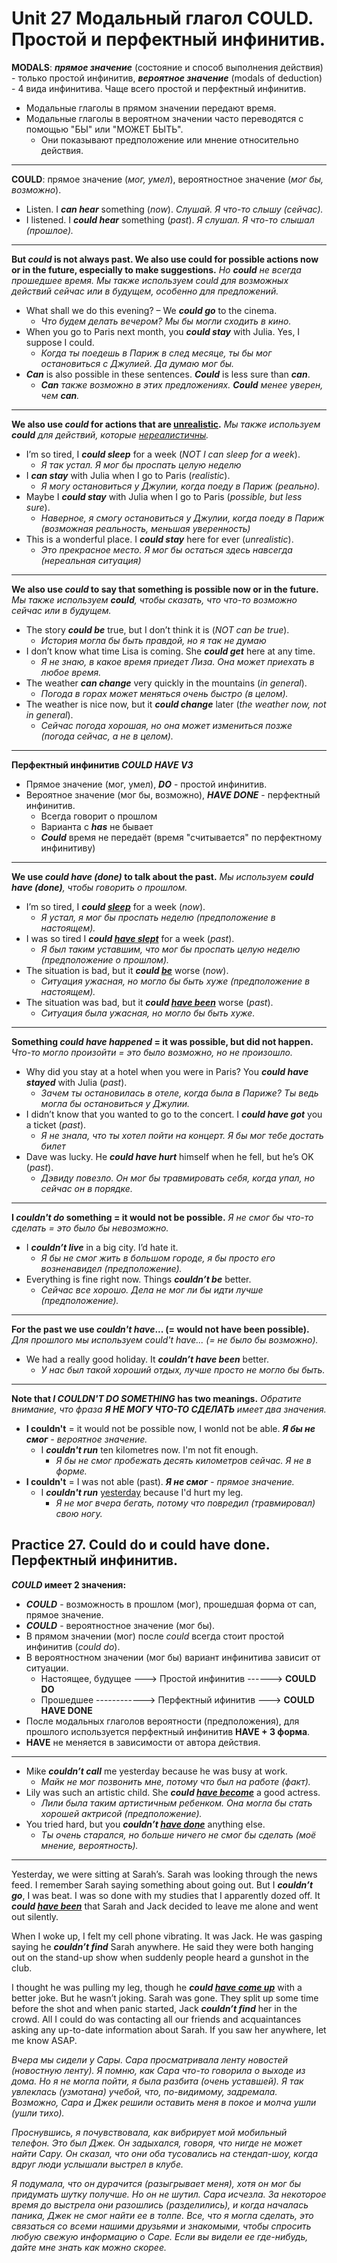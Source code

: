 # Unit 27 Модальный глагол COULD. Простой и перфектный инфинитив.
__MODALS__: __*прямое значение*__ (состояние и способ выполнения действия) - только простой инфинитив, __*вероятное значение*__ (modals of deduction) - 4 вида инфинитива. Чаще всего простой и перфектный инфинитив.
- Модальные глаголы в прямом значении передают время.
- Модальные глаголы в вероятном значении часто переводятся с помощью "БЫ" или "МОЖЕТ БЫТЬ".
    - Они показывают предположение или мнение относительно действия.

---
__COULD__: прямое значение (*мог, умел*), вероятностное значение (*мог бы, возможно*).
- Listen. I __*can hear*__ something (*now*). *Слушай. Я что-то слышу (сейчас).*
- I listened. I __*could hear*__ something (*past*). *Я слушал. Я что-то слышал (прошлое).*

---
__But *could* is not always past. We also use could for possible actions now or in the future, especially to make suggestions.__ *Но __could__ не всегда прошедшее время. Мы также используем could для возможных действий сейчас или в будущем, особенно для предложений.*
- What shall we do this evening? – We __*could go*__ to the cinema.
    - *Что будем делать вечером? Мы бы могли сходить в кино.*
- When you go to Paris next month, you __*could stay*__ with Julia. Yes, I suppose I could.
    - *Когда ты поедешь в Париж в след месяце, ты бы мог остановиться с Джулией. Да думаю мог бы.*
- *__Can__* is also possible in these sentences. *__Could__* is less sure than *__can__*.
    - *__Can__ также возможно в этих предложениях. __Could__ менее уверен, чем __can__.*

---
__We also use __*could*__ for actions that are <ins>unrealistic</ins>.__ *Мы также используем __could__ для действий, которые <ins>нереалистичны</ins>.*
- I’m so tired, I __*could sleep*__ for a week (*NOT I can sleep for a week*).
    - *Я так устал. Я мог бы проспать целую неделю*
- I __*can stay*__ with Julia when I go to Paris (*realistic*).
    - *Я могу остановиться у Джулии, когда поеду в Париж (реально).*
- Maybe I __*could stay*__ with Julia when I go to Paris (*possible, but less sure*).
    - *Наверное, я смогу остановиться у Джулии, когда поеду в Париж (возможная реальность, меньшая уверенность)*
- This is a wonderful place. I __*could stay*__ here for ever (*unrealistic*).
    - *Это прекрасное место. Я мог бы остаться здесь навсегда (нереальная ситуация)*

---
__We also use *could* to say that something is possible now or in the future.__ *Мы также используем __could__, чтобы сказать, что что-то возможно сейчас или в будущем.*
- The story __*could be*__ true, but I don’t think it is (*NOT can be true*).
    - *История могла бы быть правдой, но я так не думаю*
- I don’t know what time Lisa is coming. She __*could get*__ here at any time.
    - *Я не знаю, в какое время приедет Лиза. Она может приехать в любое время.*
- The weather __*can change*__ very quickly in the mountains (*in general*).
    - *Погода в горах может меняться очень быстро (в целом).*
- The weather is nice now, but it __*could change*__ later (*the weather now, not in general*).
    - *Сейчас погода хорошая, но она может измениться позже (погода сейчас, а не в целом).*

---
__Перфектный инфинитив *COULD HAVE V3*__
- Прямое значение (мог, умел), __*DO*__ - простой инфинитив.
- Вероятное значение (мог бы, возможно), __*HAVE DONE*__ - перфектный инфинитив.
    - Всегда говорит о прошлом
    - Варианта с __*has*__ не бывает
    - __*Could*__ время не передаёт (время "считывается" по перфектному инфинитиву)

---
__We use *could have (done)* to talk about the past.__ *Мы используем __could have (done)__, чтобы говорить о прошлом.*
- I’m so tired, I __*could <ins>sleep</ins>*__ for a week (*now*).
    - *Я устал, я мог бы проспать неделю (предположение в настоящем).*
- I was so tired I __*could <ins>have slept</ins>*__ for a week (*past*).
    - *Я был таким уставшим, что мог бы проспать целую неделю (предположение о прошлом).*
- The situation is bad, but it __*could <ins>be</ins>*__ worse (*now*).
    - *Ситуация ужасная, но могло бы быть хуже (предположение в настоящем).*
- The situation was bad, but it __*could <ins>have been</ins>*__ worse (*past*).
    - *Ситуация была ужасная, но могло бы быть хуже.*

---
__Something *could have happened* = it was possible, but did not happen.__ *Что-то могло произойти = это было возможно, но не произошло.*
- Why did you stay at a hotel when you were in Paris? You __*could have stayed*__ with Julia (*past*).
    - *Зачем ты остановилась в отеле, когда была в Париже? Ты ведь могла бы остановиться у Джулии.*
- I didn’t know that you wanted to go to the concert. I __*could have got*__ you a ticket (*past*).
    - *Я не знала, что ты хотел пойти на концерт. Я бы мог тебе достать билет*
- Dave was lucky. He __*could have hurt*__ himself when he fell, but he’s OK (*past*).
    - *Дэвиду повезло. Он мог бы травмировать себя, когда упал, но сейчас он в порядке.*

---
__I *couldn't do* something = it would not be possible.__ *Я не смог бы что-то сделать = это было бы невозможно.*
- I __*couldn’t live*__ in a big city. I’d hate it.
    - *Я бы не смог жить в большом городе, я бы просто его возненавидел (предположение).*
- Everything is fine right now. Things __*couldn’t be*__ better.
    - *Сейчас все хорошо. Дела не мог ли бы идти лучше (предположение).*

---
__For the past we use *couldn't have*... (= would not have been possible).__ *Для прошлого мы используем could't have... (= не было бы возможно).*
- We had a really good holiday. It __*couldn’t have been*__ better.
    - *У нас был такой хороший отдых, лучше просто не могло бы быть.*

---
__Note that *I COULDN'T DO SOMETHING* has two meanings.__ *Обратите внимание, что фраза __Я НЕ МОГУ ЧТО-ТО СДЕЛАТЬ__ имеет два значения.*
- __I couldn't__ = it would not be possible now, I wonld not be able. *__Я бы не смог__ - вероятное значение.*
    - I __*couldn't run*__ ten kilometres now. I'm not fit enough.
        - *Я бы не смог пробежать десять километров сейчас. Я не в форме.*
- __I couldn't__ = I was not able (past). *__Я не смог__ - прямое значение.*
    - I __*couldn't run*__ <ins>yesterday</ins> because I'd hurt my leg.
        - *Я не мог вчера бегать, потому что повредил (травмировал) свою ногу.*



## Practice 27. Could do и could have done. Перфектный инфинитив.

__*COULD* имеет 2 значения:__
- __*COULD*__ - возможность в прошлом (мог), прошедшая форма от can, прямое значение.
- __*COULD*__ - вероятностное значение (мог бы).
- В прямом значении (мог) после *could* всегда стоит простой инфинитив (*could do*).
- В вероятностном значении (мог бы) вариант инфинитива зависит от ситуации.
    - Настоящее, будущее ---> Простой инфинитив ------> __COULD DO__
    - Прошедшее ------------> Перфектный ифинитив ---> __COULD HAVE DONE__
- После модальных глаголов вероятности (предположения), для прошлого используется перфектный инфинитив __HAVE + 3 форма__.
- __HAVE__ не меняется в зависимости от автора действия.

---
- Mike __*couldn’t call*__ me yesterday because he was busy at work.
    - *Майк не мог позвонить мне, потому что был на работе (факт).*
- Lily was such an artistic child. She __*could <ins>have become</ins>*__ a good actress.
    - *Лили была таким артистичным ребенком. Она могла бы стать хорошей актрисой (предположение).*
- You tried hard, but you __*couldn’t <ins>have done</ins>*__ anything else.
    - *Ты очень старался, но больше ничего не смог бы сделать (моё мнение, вероятность).*

---
Yesterday, we were sitting at Sarah’s. Sarah was looking through the news feed. I remember Sarah saying something about going out. But I __*couldn’t go*__, I was beat. I was so done with my studies that I apparently dozed off. It __*could <ins>have been</ins>*__ that Sarah and Jack decided to leave me alone and went out silently.

When I woke up, I felt my cell phone vibrating. It was Jack. He was gasping saying he __*couldn’t find*__ Sarah anywhere. He said they were both hanging out on the stand-up show when suddenly people heard a gunshot in the club.

I thought he was pulling my leg, though he __*could <ins>have come up</ins>*__ with a better joke. But he wasn’t joking. Sarah was gone. They split up some time before the shot and when panic started, Jack __*couldn’t find*__ her in the crowd. All I could do was contacting all our friends and acquaintances asking any up-to-date information about Sarah. If you saw her anywhere, let me know ASAP.

*Вчера мы сидели у Сары. Сара просматривала ленту новостей (новостную ленту). Я помню, как Сара что-то говорила о выходе из дома. Но я не могла пойти, я была разбита (очень уставшей). Я так увлеклась (узмотана) учебой, что, по-видимому, задремала. Возможно, Сара и Джек решили оставить меня в покое и молча ушли (ушли тихо).*

*Проснувшись, я почувствовала, как вибрирует мой мобильный телефон. Это был Джек. Он задыхался, говоря, что нигде не может найти Сару. Он сказал, что они оба тусовались на стендап-шоу, когда вдруг люди услышали выстрел в клубе.*

*Я подумала, что он дурачится (разыгрывает меня), хотя он мог бы придумать шутку получше. Но он не шутил. Сара исчезла. За некоторое время до выстрела они разошлись (разделились), и когда началась паника, Джек не смог найти ее в толпе. Все, что я могла сделать, это связаться со всеми нашими друзьями и знакомыми, чтобы спросить любую свежую информацию о Саре. Если вы видели ее где-нибудь, дайте мне знать как можно скорее.*
